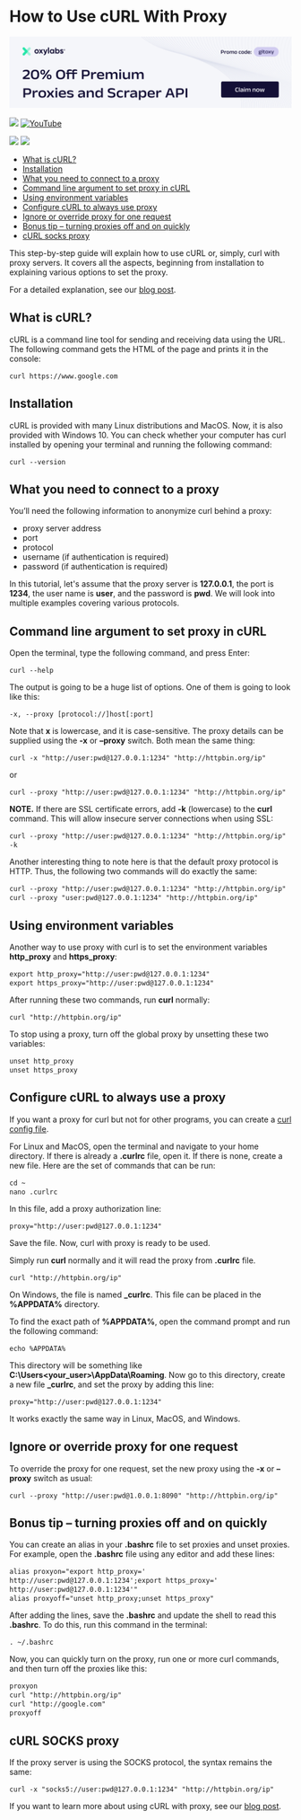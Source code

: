 # How to Use cURL With Proxy

[![Oxylabs promo code](https://raw.githubusercontent.com/oxylabs/product-integrations/refs/heads/master/Affiliate-Universal-1090x275.png)](https://oxylabs.io/pages/gitoxy?utm_source=877&utm_medium=affiliate&groupid=877&utm_content=curl-with-proxy-github&transaction_id=102f49063ab94276ae8f116d224b67)

[![](https://dcbadge.limes.pink/api/server/Pds3gBmKMH?style=for-the-badge&theme=discord)](https://discord.gg/Pds3gBmKMH) [![YouTube](https://img.shields.io/badge/YouTube-Oxylabs-red?style=for-the-badge&logo=youtube&logoColor=white)](https://www.youtube.com/@oxylabs)

[<img src="https://img.shields.io/static/v1?label=&message=Curl&color=brightgreen" />](https://github.com/topics/curl) [<img src="https://img.shields.io/static/v1?label=&message=Proxy&color=important" />](https://github.com/topics/proxy)

- [What is cURL?](#what-is-curl)
- [Installation](#installation)
- [What you need to connect to a proxy](#what-you-need-to-connect-to-a-proxy)
- [Command line argument to set proxy in cURL](#command-line-argument-to-set-proxy-in-curl)
- [Using environment variables](#using-environment-variables)
- [Configure cURL to always use proxy](#configure-curl-to-always-use-proxy)
- [Ignore or override proxy for one request](#ignore-or-override-proxy-for-one-request)
- [Bonus tip – turning proxies off and on quickly](#bonus-tip--turning-proxies-off-and-on-quickly)
- [cURL socks proxy](#curl-socks-proxy)

This step-by-step guide will explain how to use cURL or, simply, curl with proxy servers. It covers all the aspects, beginning from installation to explaining various options to set the proxy.

For a detailed explanation, see our [blog post](https://oxy.yt/ArRn).

## What is cURL?

cURL is a command line tool for sending and receiving data using the URL. The following command gets the HTML of the page and prints it in the console:

```shell
curl https://www.google.com
```

## Installation

cURL is provided with many Linux distributions and MacOS. Now, it is also provided with Windows 10. You can check whether your computer has curl installed by opening your terminal and running the following command:

```shell
curl --version
```

## What you need to connect to a proxy

You’ll need the following information to anonymize curl behind a proxy:

- proxy server address
- port
- protocol
- username (if authentication is required)
- password (if authentication is required)

In this tutorial, let's assume that the proxy server is **127.0.0.1**, the port is **1234**, the user name is **user**, and the password is **pwd**. We will look into multiple examples covering various protocols.

## Command line argument to set proxy in cURL

Open the terminal, type the following command, and press Enter:

```shell
curl --help
```

The output is going to be a huge list of options. One of them is going to look like this:

```shell
-x, --proxy [protocol://]host[:port] 
```

Note that **x** is lowercase, and it is case-sensitive. The proxy details can be supplied using the **-x** or **–proxy** switch. Both mean the same thing:

```shell
curl -x "http://user:pwd@127.0.0.1:1234" "http://httpbin.org/ip"
```

or

```shell
curl --proxy "http://user:pwd@127.0.0.1:1234" "http://httpbin.org/ip"
```

**NOTE.** If there are SSL certificate errors, add **-k** (lowercase) to the **curl** command. This will allow insecure server connections when using SSL:

```shell
curl --proxy "http://user:pwd@127.0.0.1:1234" "http://httpbin.org/ip" -k
```

Another interesting thing to note here is that the default proxy protocol is HTTP. Thus, the following two commands will do exactly the same:

```shell
curl --proxy "http://user:pwd@127.0.0.1:1234" "http://httpbin.org/ip"
curl --proxy "user:pwd@127.0.0.1:1234" "http://httpbin.org/ip"
```

## Using environment variables

Another way to use proxy with curl is to set the environment variables **http_proxy** and **https_proxy**:

```shell
export http_proxy="http://user:pwd@127.0.0.1:1234"
export https_proxy="http://user:pwd@127.0.0.1:1234"
```

After running these two commands, run **curl** normally:

```shell
curl "http://httpbin.org/ip"
```

To stop using a proxy, turn off the global proxy by unsetting these two variables:

```shell
unset http_proxy
unset https_proxy
```

## Configure cURL to always use a proxy

If you want a proxy for curl but not for other programs, you can create a [curl config file](https://everything.curl.dev/cmdline/configfile.html).

For Linux and MacOS, open the terminal and navigate to your home directory. If there is already a **.curlrc** file, open it. If there is none, create a new file. Here are the set of commands that can be run:

```shell
cd ~
nano .curlrc
```

In this file, add a proxy authorization line:

```shell
proxy="http://user:pwd@127.0.0.1:1234"
```

Save the file. Now, curl with proxy is ready to be used. 

Simply run **curl** normally and it will read the proxy from **.curlrc** file.

```shell
curl "http://httpbin.org/ip"
```

On Windows, the file is named **_curlrc**. This file can be placed in the **%APPDATA%** directory.

To find the exact path of **%APPDATA%**, open the command prompt and run the following command:

```shell
echo %APPDATA%
```

This directory will be something like **C:\Users\<your_user>\AppData\Roaming**. Now go to this directory, create a new file **_curlrc**, and set the proxy by adding this line:

```shell
proxy="http://user:pwd@127.0.0.1:1234"
```

It works exactly the same way in Linux, MacOS, and Windows.

## Ignore or override proxy for one request

To override the proxy for one request, set the new proxy using the **-x** or **–proxy** switch as usual:

```shell
curl --proxy "http://user:pwd@1.0.0.1:8090" "http://httpbin.org/ip"
```

## Bonus tip – turning proxies off and on quickly

You can create an alias in your **.bashrc** file to set proxies and unset proxies. For example, open the **.bashrc** file using any editor and add these lines:

```shell
alias proxyon="export http_proxy=' http://user:pwd@127.0.0.1:1234';export https_proxy=' http://user:pwd@127.0.0.1:1234'"
alias proxyoff="unset http_proxy;unset https_proxy"
```

After adding the lines, save the **.bashrc** and update the shell to read this **.bashrc**. To do this, run this command in the terminal:

```shell
. ~/.bashrc
```

Now, you can quickly turn on the proxy, run one or more curl commands, and then turn off the proxies like this:

```shell
proxyon
curl "http://httpbin.org/ip"
curl "http://google.com"
proxyoff 
```

## cURL SOCKS proxy

If the proxy server is using the SOCKS protocol, the syntax remains the same:

```shell
curl -x "socks5://user:pwd@127.0.0.1:1234" "http://httpbin.org/ip"
```

If you want to learn more about using cURL with proxy, see our [blog post](https://oxy.yt/ArRn).
